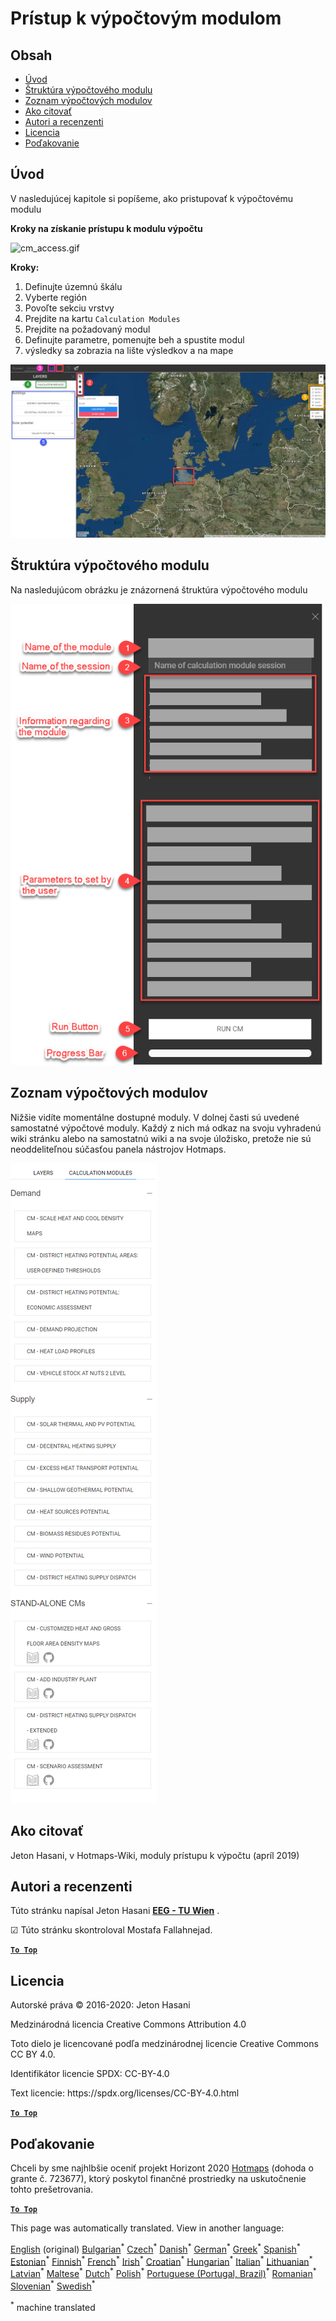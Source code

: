 <h1><a class="anchor" id="access-to-calculation-modules" href="#access-to-calculation-modules"><i class="fa fa-link"></i></a>Prístup k výpočtovým modulom</h1><h2><a class="anchor" id="table-of-contents" href="#table-of-contents"><i class="fa fa-link"></i></a> Obsah</h2><ul><li> <a href="#introduction">Úvod</a></li><li> <a href="#structure-of-a-calculation-module">Štruktúra výpočtového modulu</a></li><li> <a href="#list-of-calculation-modules">Zoznam výpočtových modulov</a></li><li> <a href="#how-to-cite">Ako citovať</a></li><li> <a href="#authors-and-reviewers">Autori a recenzenti</a></li><li> <a href="#license">Licencia</a></li><li> <a href="#acknowledgement">Poďakovanie</a></li></ul><h2><a class="anchor" id="introduction" href="#introduction"><i class="fa fa-link"></i></a> Úvod</h2><p> V nasledujúcej kapitole si popíšeme, ako pristupovať k výpočtovému modulu</p><p> <strong>Kroky na získanie prístupu k modulu výpočtu</strong></p><p><img alt="cm_access.gif" src="../images/general_tool_functionalities_and_structure/calculation_module_access.gif"/></p><p> <strong>Kroky:</strong></p><ol><li> Definujte územnú škálu</li><li> Vyberte región</li><li> Povoľte sekciu vrstvy</li><li> Prejdite na kartu <code>Calculation Modules</code></li><li> Prejdite na požadovaný modul</li><li> Definujte parametre, pomenujte beh a spustite modul</li><li> výsledky sa zobrazia na lište výsledkov a na mape</li></ol><p><img alt="cm_access.png" src="../images/general_tool_functionalities_and_structure/calculation_module_access.png"/></p><h2><a class="anchor" id="structure-of-a-calculation-module" href="#structure-of-a-calculation-module"><i class="fa fa-link"></i></a> Štruktúra výpočtového modulu</h2><p> Na nasledujúcom obrázku je znázornená štruktúra výpočtového modulu</p><p><img alt="cm_structure_png" src="../images/general_tool_functionalities_and_structure/calculation_module_structure.png"/></p><h2><a class="anchor" id="list-of-calculation-modules" href="#list-of-calculation-modules"><i class="fa fa-link"></i></a> Zoznam výpočtových modulov</h2><p> Nižšie vidíte momentálne dostupné moduly. V dolnej časti sú uvedené samostatné výpočtové moduly. Každý z nich má odkaz na svoju vyhradenú wiki stránku alebo na samostatnú wiki a na svoje úložisko, pretože nie sú neoddeliteľnou súčasťou panela nástrojov Hotmaps.</p><img src="/en/Access-to-calculation-modules/cm_list.png"/><h2><a class="anchor" id="how-to-cite" href="#how-to-cite"><i class="fa fa-link"></i></a> Ako citovať</h2><p> Jeton Hasani, v Hotmaps-Wiki, moduly prístupu k výpočtu (apríl 2019)</p><h2><a class="anchor" id="authors-and-reviewers" href="#authors-and-reviewers"><i class="fa fa-link"></i></a> Autori a recenzenti</h2><p> Túto stránku napísal Jeton Hasani <strong><a href="https://eeg.tuwien.ac.at/">EEG - TU Wien</a></strong> .</p><p> ☑ Túto stránku skontroloval Mostafa Fallahnejad.</p><p> <a href="#table-of-contents"><strong><code>To Top</code></strong></a></p><h2><a class="anchor" id="license" href="#license"><i class="fa fa-link"></i></a> Licencia</h2><p> Autorské práva © 2016-2020: Jeton Hasani</p><p> Medzinárodná licencia Creative Commons Attribution 4.0</p><p> Toto dielo je licencované podľa medzinárodnej licencie Creative Commons CC BY 4.0.</p><p> Identifikátor licencie SPDX: CC-BY-4.0</p><p> Text licencie: https://spdx.org/licenses/CC-BY-4.0.html</p><p> <a href="#table-of-contents"><strong><code>To Top</code></strong></a></p><h2><a class="anchor" id="acknowledgement" href="#acknowledgement"><i class="fa fa-link"></i></a> Poďakovanie</h2><p> Chceli by sme najhlbšie oceniť projekt Horizont 2020 <a href="https://www.hotmaps-project.eu">Hotmaps</a> (dohoda o grante č. 723677), ktorý poskytol finančné prostriedky na uskutočnenie tohto prešetrovania.</p><p> <a href="#table-of-contents"><strong><code>To Top</code></strong></a></p>
<!--- THIS IS A SUPER UNIQUE IDENTIFIER -->

This page was automatically translated. View in another language:

[English](../en/Access-to-calculation-modules) (original) [Bulgarian](../bg/Access-to-calculation-modules)<sup>\*</sup> [Czech](../cs/Access-to-calculation-modules)<sup>\*</sup> [Danish](../da/Access-to-calculation-modules)<sup>\*</sup> [German](../de/Access-to-calculation-modules)<sup>\*</sup> [Greek](../el/Access-to-calculation-modules)<sup>\*</sup> [Spanish](../es/Access-to-calculation-modules)<sup>\*</sup> [Estonian](../et/Access-to-calculation-modules)<sup>\*</sup> [Finnish](../fi/Access-to-calculation-modules)<sup>\*</sup> [French](../fr/Access-to-calculation-modules)<sup>\*</sup> [Irish](../ga/Access-to-calculation-modules)<sup>\*</sup> [Croatian](../hr/Access-to-calculation-modules)<sup>\*</sup> [Hungarian](../hu/Access-to-calculation-modules)<sup>\*</sup> [Italian](../it/Access-to-calculation-modules)<sup>\*</sup> [Lithuanian](../lt/Access-to-calculation-modules)<sup>\*</sup> [Latvian](../lv/Access-to-calculation-modules)<sup>\*</sup> [Maltese](../mt/Access-to-calculation-modules)<sup>\*</sup> [Dutch](../nl/Access-to-calculation-modules)<sup>\*</sup> [Polish](../pl/Access-to-calculation-modules)<sup>\*</sup> [Portuguese (Portugal, Brazil)](../pt/Access-to-calculation-modules)<sup>\*</sup> [Romanian](../ro/Access-to-calculation-modules)<sup>\*</sup>  [Slovenian](../sl/Access-to-calculation-modules)<sup>\*</sup> [Swedish](../sv/Access-to-calculation-modules)<sup>\*</sup> 

<sup>\*</sup> machine translated
